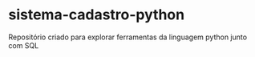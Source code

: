 # sistema-cadastro-python
Repositório criado para explorar ferramentas da linguagem python junto com SQL
